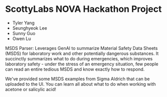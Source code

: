 # ScottyLabs NOVA Hackathon Project

- Tyler Yang
- Seunghyeok Lee
- Sunny Guo
- Owen Lu

MSDS Parser: Leverages GenAI to summarize Material Safety Data Sheets (MSDS) for laboratory work and other potentially dangerous substances. 
It succinctly summarizes what to do during emergencies, which improves laboratory safety - under the stress of an emergency situation, few people can read an entire tedious MSDS
and know exactly how to respond. 

We've provided some MSDS examples from Sigma Aldrich that can be uploaded to the UI. You can learn all about what to do when working with acetone or salicylic acid!
